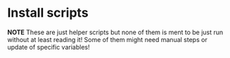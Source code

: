 # Install scripts

**NOTE**
These are just helper scripts but none of them is ment to be just run without at least reading it! Some of them might need manual steps or update of specific variables!
